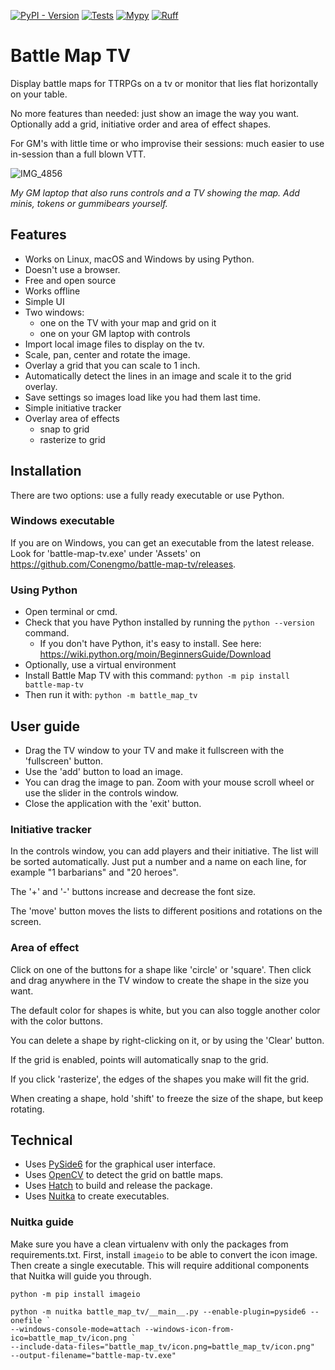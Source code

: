 [![PyPI - Version](https://img.shields.io/pypi/v/battle-map-tv)](https://pypi.org/project/battle-map-tv/)
[![Tests](https://github.com/Conengmo/battle-map-tv/actions/workflows/pytest.yml/badge.svg?branch=main)](https://github.com/Conengmo/battle-map-tv/actions/workflows/pytest.yml)
[![Mypy](https://github.com/Conengmo/battle-map-tv/actions/workflows/mypy.yml/badge.svg)](https://github.com/Conengmo/battle-map-tv/actions/workflows/mypy.yml)
[![Ruff](https://github.com/Conengmo/battle-map-tv/actions/workflows/ruff.yml/badge.svg)](https://github.com/Conengmo/battle-map-tv/actions/workflows/ruff.yml)

# Battle Map TV

Display battle maps for TTRPGs on a tv or monitor that lies flat horizontally on your table.

No more features than needed: just show an image the way you want. Optionally add a grid, initiative order and area of effect shapes.

For GM's with little time or who improvise their sessions: much easier to use in-session than a full blown VTT.

![IMG_4856](https://github.com/user-attachments/assets/e34624eb-d7da-4804-b22b-2291513e68a8)

*My GM laptop that also runs controls and a TV showing the map. Add minis, tokens or gummibears yourself.*

## Features
- Works on Linux, macOS and Windows by using Python.
- Doesn't use a browser.
- Free and open source
- Works offline
- Simple UI
- Two windows:
  - one on the TV with your map and grid on it
  - one on your GM laptop with controls
- Import local image files to display on the tv.
- Scale, pan, center and rotate the image.
- Overlay a grid that you can scale to 1 inch.
- Automatically detect the lines in an image and scale it to the grid overlay.
- Save settings so images load like you had them last time.
- Simple initiative tracker
- Overlay area of effects
  - snap to grid
  - rasterize to grid


## Installation

There are two options: use a fully ready executable or use Python.

### Windows executable

If you are on Windows, you can get an executable from the latest release. Look for 'battle-map-tv.exe'
under 'Assets' on https://github.com/Conengmo/battle-map-tv/releases.

### Using Python

- Open terminal or cmd.
- Check that you have Python installed by running the `python --version` command.
  - If you don't have Python, it's easy to install. See here: https://wiki.python.org/moin/BeginnersGuide/Download
- Optionally, use a virtual environment
- Install Battle Map TV with this command: `python -m pip install battle-map-tv`
- Then run it with: `python -m battle_map_tv`


## User guide

- Drag the TV window to your TV and make it fullscreen with the 'fullscreen' button.
- Use the 'add' button to load an image.
- You can drag the image to pan. Zoom with your mouse scroll wheel or use the slider in the controls window.
- Close the application with the 'exit' button.

### Initiative tracker

In the controls window, you can add players and their initiative. The list will be sorted automatically.
Just put a number and a name on each line, for example "1 barbarians" and "20 heroes".

The '+' and '-' buttons increase and decrease the font size.

The 'move' button moves the lists to different positions and rotations on the screen.

### Area of effect

Click on one of the buttons for a shape like 'circle' or 'square'. Then click and drag anywhere in the TV window
to create the shape in the size you want.

The default color for shapes is white, but you can also toggle another color with the color buttons.

You can delete a shape by right-clicking on it, or by using the 'Clear' button.

If the grid is enabled, points will automatically snap to the grid.

If you click 'rasterize', the edges of the shapes you make will fit the grid.

When creating a shape, hold 'shift' to freeze the size of the shape, but keep rotating.


## Technical

- Uses [PySide6](https://wiki.qt.io/Qt_for_Python) for the graphical user interface.
- Uses [OpenCV](https://github.com/opencv/opencv-python) to detect the grid on battle maps.
- Uses [Hatch](https://hatch.pypa.io/latest/) to build and release the package.
- Uses [Nuitka](https://nuitka.net/) to create executables.

### Nuitka guide

Make sure you have a clean virtualenv with only the packages from requirements.txt.
First, install `imageio` to be able to convert the icon image. Then create a single executable.
This will require additional components that Nuitka will guide you through.

```
python -m pip install imageio

python -m nuitka battle_map_tv/__main__.py --enable-plugin=pyside6 --onefile `
--windows-console-mode=attach --windows-icon-from-ico=battle_map_tv/icon.png `
--include-data-files="battle_map_tv/icon.png=battle_map_tv/icon.png"
--output-filename="battle-map-tv.exe"
```
